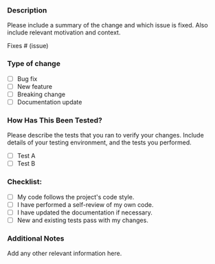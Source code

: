 ### Description

Please include a summary of the change and which issue is fixed. Also include
relevant motivation and context.

Fixes # (issue)

### Type of change

- [ ] Bug fix
- [ ] New feature
- [ ] Breaking change
- [ ] Documentation update

### How Has This Been Tested?

Please describe the tests that you ran to verify your changes. Include details
of your testing environment, and the tests you performed.

- [ ] Test A
- [ ] Test B

### Checklist:

- [ ] My code follows the project's code style.
- [ ] I have performed a self-review of my own code.
- [ ] I have updated the documentation if necessary.
- [ ] New and existing tests pass with my changes.

### Additional Notes

Add any other relevant information here.

